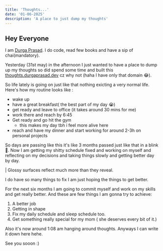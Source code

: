 ```yaml
---
title: 'Thoughts...'
date: '01-06-2025'
description: 'A place to just dump my thoughts'
---
```


## Hey Everyone

I am [Durga Prasad](https://x.com/obito_twt/). I do code, read few books and have a sip of chai(mandatory).

Yesterday (31st may) in the afternoon I just wanted to have a place to dump up my thoughts so did spend some time and built this [thoughts.durgaprasad.dev](https://thoughts.durgaprasad.dev) cz why not (haha I have only that domain 😂).

So life lately is going on just like that nothing exicting a very normal life. Here's how my routine looks like :

- wake up
- have a great breakfast( the best part of my day 😭)
- get ready and leave to office (it takes around 30 mins for me)
- work there and reach by 6:45
- Get ready and go hit the gym
  - this makes my day tbh i feel more alive here
- reach and have my dinner and start working for around 2-3h on personal projects

So days are passing like this it's like 3 months passed just like that in a blink🫠. Now I am getting my shitty schedule fixed and working on myself and reflecting on my decisions and taking things slowly and getting better day by day.

| Glossy surfaces reflect much more than they reveal.

I do have so many things to fix I am just hoping the things to get better.

For the next six months I am going to commit myself and work on my skills and get really better. And these are few things I am gonna try to achieve:

1. A better job
2. Getting in shape
3. Fix my daily schedule and sleep schedule too.
4. Get something really special for my mom ( she deserves every bit of it.)

Also it's now around 1:08 am hanging around thoughts. Anyways I can write it down here hehe.

See you sooon :)
